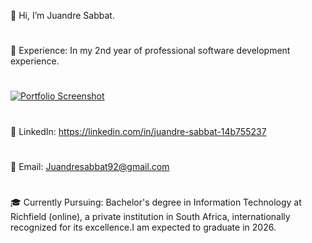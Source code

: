👋 Hi, I’m Juandre Sabbat.
#
💼 Experience: In my 2nd year of professional software development experience. 
#
[![Portfolio Screenshot](https://github.com/user-attachments/assets/1b4f07e5-f0e1-4ecd-9ddd-fc1f5e57966e)](https://2024-port-website.vercel.app/)





#
🔗 LinkedIn: https://linkedin.com/in/juandre-sabbat-14b755237
#
📧 Email: Juandresabbat92@gmail.com
#
🎓 Currently Pursuing: Bachelor's degree in Information Technology at Richfield (online), a  private institution in South Africa, internationally recognized for its excellence.I am expected to graduate in 2026.
 
